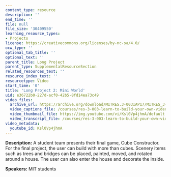 ```yaml
---
content_type: resource
description: ''
end_time: ''
file: null
file_size: '30409550'
learning_resource_types:
- Projects
license: https://creativecommons.org/licenses/by-nc-sa/4.0/
ocw_type: ''
optional_tab_title: ''
optional_text: ''
parent_title: Long Project
parent_type: SupplementalResourceSection
related_resources_text: ''
resource_index_text: ''
resourcetype: Video
start_time: '0'
title: 'Long Project 2: Mini World'
uid: e36722b0-227d-acf0-42b5-8fd14ea73c49
video_files:
  archive_url: https://archive.org/download/MITRES.3-003IAP17/MITRES_3-003IAP17_Long_Project_02_300k.mp4
  video_captions_file: /courses/res-3-003-learn-to-build-your-own-videogame-with-the-unity-game-engine-and-microsoft-kinect-january-iap-2017/6cdc151743675c0381962f8077279720_Ksl0Vp4jhmA.vtt
  video_thumbnail_file: https://img.youtube.com/vi/Ksl0Vp4jhmA/default.jpg
  video_transcript_file: /courses/res-3-003-learn-to-build-your-own-videogame-with-the-unity-game-engine-and-microsoft-kinect-january-iap-2017/85d5d9ee7beaf149cc35f10928c13cb7_Ksl0Vp4jhmA.pdf
video_metadata:
  youtube_id: Ksl0Vp4jhmA
---
```


**Description:** A student team presents their final game, Cube Constructor. For the final project, the user can build with more than cubes. Scenery items such as trees and bridges can be placed, painted, moved, and rotated around a house. The user can also enter the house and decorate the inside.

**Speakers:** MIT students

